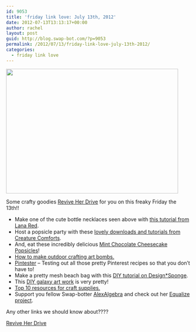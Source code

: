 ```yaml
---
id: 9053
title: 'friday link love: July 13th, 2012'
date: 2012-07-13T13:13:17+00:00
author: rachel
layout: post
guid: http://blog.swap-bot.com/?p=9053
permalink: /2012/07/13/friday-link-love-july-13th-2012/
categories:
  - friday link love
---
```

[<img src="http://blog.swap-bot.com/wp-content/uploads/2012/07/bottlenecklaces.jpg" alt="" title="bottlenecklaces" width="470" height="340" class="alignnone size-full wp-image-9054" srcset="http://blog.swap-bot.com/wp-content/uploads/2012/07/bottlenecklaces-300x217.jpg 300w, http://blog.swap-bot.com/wp-content/uploads/2012/07/bottlenecklaces.jpg 470w" sizes="(max-width: 470px) 100vw, 470px" />](http://lanared.blogspot.nl/2012/07/bottle-necklace-diy.html)

Some crafty goodies [Revive Her Drive](http://yourfreediscount.net/revive-her-drive/ "Revive Her Drive") for you on this freaky Friday the 13th!!

  * Make one of the cute bottle necklaces seen above with [this tutorial from Lana Red](http://lanared.blogspot.nl/2012/07/bottle-necklace-diy.html).
  * Host a popsicle party with these [lovely downloads and tutorials from Creature Comforts](http://www.creaturecomfortsblog.com/home/2012/7/10/popsicle-party-printables-diy.html).
  * And, eat these incredibly delicious [Mint Chocolate Cheesecake Popsicles](http://www.goodlifeeats.com/2012/07/mint-chocolate-cheesecake-popsicles.html)!
  * [How to make outdoor crafting art bombs.](http://www.crafttestdummies.com/commentary/how-to-art-bombs-outdoor-crafting/)
  * [Pintester](http://pintester.com/) &#8211; Testing out all those pretty Pinterest recipes so that you don&#8217;t have to!
  * Make a pretty mesh beach bag with this [DIY tutorial on Design*Sponge](http://www.designsponge.com/2012/07/diy-project-mesh-screen-beach-bag.html).
  * This [DIY galaxy art work](http://www.moorea-seal.com/2012/06/diy-galaxy-art.html) is very pretty!
  * [Top 10 resources for craft supplies.](http://stripesandsequins.com/2012/06/the-top-10-resources-for-diy-craft-supplies.html)
  * Support you fellow Swap-botter [AlexAlgebra](http://www.swap-bot.com/user:alexalgebra) and check out her [Equalize project](http://equalizeit.org/).

Any other links we should know about???? 

[Revive Her Drive](http://yourfreediscount.net/revive-her-drive/ "Revive Her Drive")
